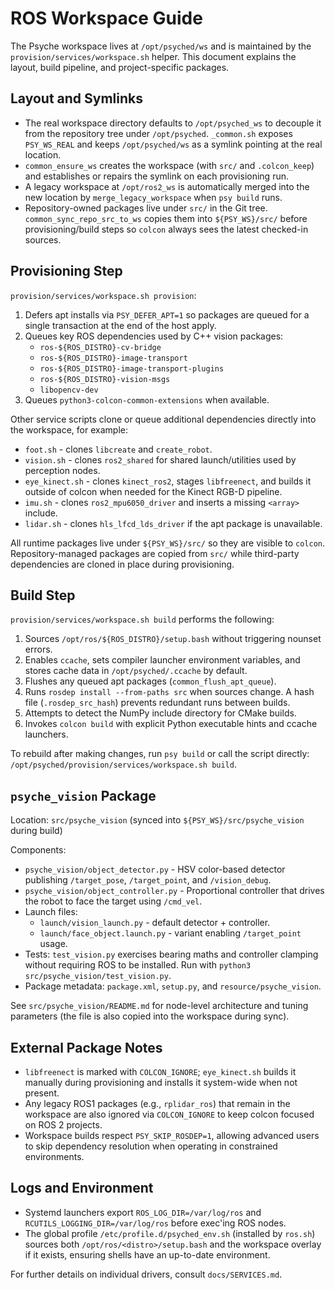 # ROS Workspace Guide

The Psyche workspace lives at `/opt/psyched/ws` and is maintained by the
`provision/services/workspace.sh` helper. This document explains the layout,
build pipeline, and project-specific packages.

## Layout and Symlinks

- The real workspace directory defaults to `/opt/psyched_ws` to decouple it from
  the repository tree under `/opt/psyched`. `_common.sh` exposes `PSY_WS_REAL`
  and keeps `/opt/psyched/ws` as a symlink pointing at the real location.
- `common_ensure_ws` creates the workspace (with `src/` and `.colcon_keep`) and
  establishes or repairs the symlink on each provisioning run.
- A legacy workspace at `/opt/ros2_ws` is automatically merged into the new
  location by `merge_legacy_workspace` when `psy build` runs.
- Repository-owned packages live under `src/` in the Git tree. `common_sync_repo_src_to_ws`
  copies them into `${PSY_WS}/src/` before provisioning/build steps so `colcon`
  always sees the latest checked-in sources.

## Provisioning Step

`provision/services/workspace.sh provision`:

1. Defers apt installs via `PSY_DEFER_APT=1` so packages are queued for a single
   transaction at the end of the host apply.
2. Queues key ROS dependencies used by C++ vision packages:
   - `ros-${ROS_DISTRO}-cv-bridge`
   - `ros-${ROS_DISTRO}-image-transport`
   - `ros-${ROS_DISTRO}-image-transport-plugins`
   - `ros-${ROS_DISTRO}-vision-msgs`
   - `libopencv-dev`
3. Queues `python3-colcon-common-extensions` when available.

Other service scripts clone or queue additional dependencies directly into the
workspace, for example:

- `foot.sh` - clones `libcreate` and `create_robot`.
- `vision.sh` - clones `ros2_shared` for shared launch/utilities used by
  perception nodes.
- `eye_kinect.sh` - clones `kinect_ros2`, stages `libfreenect`, and builds it
  outside of colcon when needed for the Kinect RGB-D pipeline.
- `imu.sh` - clones `ros2_mpu6050_driver` and inserts a missing `<array>` include.
- `lidar.sh` - clones `hls_lfcd_lds_driver` if the apt package is unavailable.

All runtime packages live under `${PSY_WS}/src/` so they are visible to `colcon`.
Repository-managed packages are copied from `src/` while third-party dependencies
are cloned in place during provisioning.

## Build Step

`provision/services/workspace.sh build` performs the following:

1. Sources `/opt/ros/${ROS_DISTRO}/setup.bash` without triggering nounset errors.
2. Enables `ccache`, sets compiler launcher environment variables, and stores
   cache data in `/opt/psyched/.ccache` by default.
3. Flushes any queued apt packages (`common_flush_apt_queue`).
4. Runs `rosdep install --from-paths src` when sources change. A hash file
   (`.rosdep_src_hash`) prevents redundant runs between builds.
5. Attempts to detect the NumPy include directory for CMake builds.
6. Invokes `colcon build` with explicit Python executable hints and ccache
   launchers.

To rebuild after making changes, run `psy build` or call the script directly:
`/opt/psyched/provision/services/workspace.sh build`.

## `psyche_vision` Package

Location: `src/psyche_vision` (synced into `${PSY_WS}/src/psyche_vision` during build)

Components:

- `psyche_vision/object_detector.py` - HSV color-based detector publishing
  `/target_pose`, `/target_point`, and `/vision_debug`.
- `psyche_vision/object_controller.py` - Proportional controller that drives the
  robot to face the target using `/cmd_vel`.
- Launch files:
  - `launch/vision_launch.py` - default detector + controller.
  - `launch/face_object.launch.py` - variant enabling `/target_point` usage.
- Tests: `test_vision.py` exercises bearing maths and controller clamping without
  requiring ROS to be installed. Run with `python3 src/psyche_vision/test_vision.py`.
- Package metadata: `package.xml`, `setup.py`, and `resource/psyche_vision`.

See `src/psyche_vision/README.md` for node-level architecture and tuning
parameters (the file is also copied into the workspace during sync).

## External Package Notes

- `libfreenect` is marked with `COLCON_IGNORE`; `eye_kinect.sh` builds it
  manually during provisioning and installs it system-wide when not present.
- Any legacy ROS1 packages (e.g., `rplidar_ros`) that remain in the workspace are
  also ignored via `COLCON_IGNORE` to keep colcon focused on ROS 2 projects.
- Workspace builds respect `PSY_SKIP_ROSDEP=1`, allowing advanced users to skip
  dependency resolution when operating in constrained environments.

## Logs and Environment

- Systemd launchers export `ROS_LOG_DIR=/var/log/ros` and
  `RCUTILS_LOGGING_DIR=/var/log/ros` before exec'ing ROS nodes.
- The global profile `/etc/profile.d/psyched_env.sh` (installed by `ros.sh`)
  sources both `/opt/ros/<distro>/setup.bash` and the workspace overlay if it
  exists, ensuring shells have an up-to-date environment.

For further details on individual drivers, consult `docs/SERVICES.md`.
